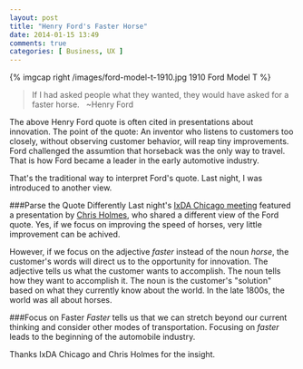 ```yaml
---
layout: post
title: "Henry Ford's Faster Horse"
date: 2014-01-15 13:49
comments: true
categories: [ Business, UX ]
---
```

{% imgcap right /images/ford-model-t-1910.jpg 1910 Ford Model T %}
>If I had asked people what they wanted, they would have asked for a faster horse. 
>&nbsp;
>~Henry Ford

The above Henry Ford quote is often cited in presentations about innovation. The point of the quote: An inventor who listens to customers too closely, without observing customer behavior, will reap tiny improvements. Ford challenged the assumtion that horseback was the only way to travel. That is how Ford became a leader in the early automotive industry.

That's the traditional way to interpret Ford's quote. Last night, I was introduced to another view.
<!--more-->
###Parse the Quote Differently
Last night's [IxDA Chicago meeting](http://www.ixdachicago.org) featured a presentation by [Chris Holmes](http://chris-holmes.com), who shared a different view of the Ford quote. Yes, if we focus on improving the speed of horses, very little improvement can be achived.

However, if we focus on the adjective _faster_ instead of the noun _horse_, the customer's words will direct us to the opportunity for innovation. The adjective tells us what the customer wants to accomplish. The noun tells how they want to accomplish it. The noun is the customer's "solution" based on what they currently know about the world. In the late 1800s, the world was all about horses.

###Focus on Faster 
_Faster_ tells us that we can stretch beyond our current thinking and consider other modes of transportation. Focusing on _faster_ leads to the beginning of the automobile industry.

Thanks IxDA Chicago and Chris Holmes for the insight.

